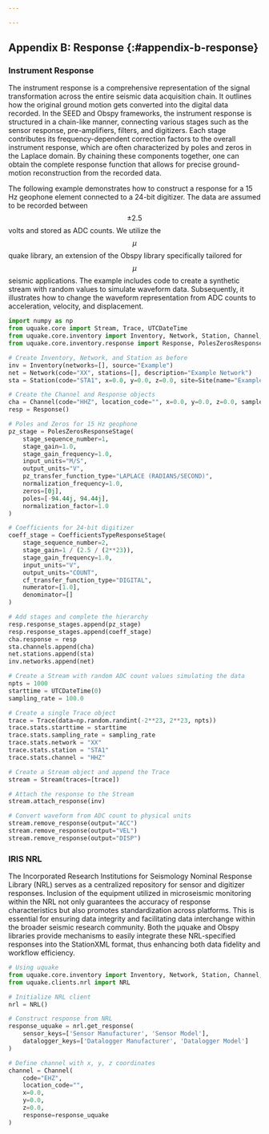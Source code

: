 ```yaml
---

---
```


## Appendix B: Response {:#appendix-b-response}

### Instrument Response

The instrument response is a comprehensive representation of the signal transformation across the entire seismic data acquisition chain. It outlines how the original ground motion gets converted into the digital data recorded. In the SEED and Obspy frameworks, the instrument response is structured in a chain-like manner, connecting various stages such as the sensor response, pre-amplifiers, filters, and digitizers. Each stage contributes its frequency-dependent correction factors to the overall instrument response, which are often characterized by poles and zeros in the Laplace domain. By chaining these components together, one can obtain the complete response function that allows for precise ground-motion reconstruction from the recorded data.

The following example demonstrates how to construct a response for a 15 Hz geophone element connected to a 24-bit digitizer. The data are assumed to be recorded between $$\pm 2.5$$ volts and stored as ADC counts. We utilize the $$\mu$$quake library, an extension of the Obspy library specifically tailored for $$\mu$$seismic applications. The example includes code to create a synthetic stream with random values to simulate waveform data. Subsequently, it illustrates how to change the waveform representation from ADC counts to acceleration, velocity, and displacement.

```python
import numpy as np
from uquake.core import Stream, Trace, UTCDateTime
from uquake.core.inventory import Inventory, Network, Station, Channel, Site
from uquake.core.inventory.response import Response, PolesZerosResponseStage, CoefficientsTypeResponseStage

# Create Inventory, Network, and Station as before
inv = Inventory(networks=[], source="Example")
net = Network(code="XX", stations=[], description="Example Network")
sta = Station(code="STA1", x=0.0, y=0.0, z=0.0, site=Site(name="Example Site"))

# Create the Channel and Response objects
cha = Channel(code="HHZ", location_code="", x=0.0, y=0.0, z=0.0, sample_rate=100.0)
resp = Response()

# Poles and Zeros for 15 Hz geophone
pz_stage = PolesZerosResponseStage(
    stage_sequence_number=1,
    stage_gain=1.0,
    stage_gain_frequency=1.0,
    input_units="M/S",
    output_units="V",
    pz_transfer_function_type="LAPLACE (RADIANS/SECOND)",
    normalization_frequency=1.0,
    zeros=[0j],
    poles=[-94.44j, 94.44j],
    normalization_factor=1.0
)

# Coefficients for 24-bit digitizer
coeff_stage = CoefficientsTypeResponseStage(
    stage_sequence_number=2,
    stage_gain=1 / (2.5 / (2**23)),
    stage_gain_frequency=1.0,
    input_units="V",
    output_units="COUNT",
    cf_transfer_function_type="DIGITAL",
    numerator=[1.0],
    denominator=[]
)

# Add stages and complete the hierarchy
resp.response_stages.append(pz_stage)
resp.response_stages.append(coeff_stage)
cha.response = resp
sta.channels.append(cha)
net.stations.append(sta)
inv.networks.append(net)

# Create a Stream with random ADC count values simulating the data
npts = 1000
starttime = UTCDateTime(0)
sampling_rate = 100.0

# Create a single Trace object
trace = Trace(data=np.random.randint(-2**23, 2**23, npts))
trace.stats.starttime = starttime
trace.stats.sampling_rate = sampling_rate
trace.stats.network = "XX"
trace.stats.station = "STA1"
trace.stats.channel = "HHZ"

# Create a Stream object and append the Trace
stream = Stream(traces=[trace])

# Attach the response to the Stream
stream.attach_response(inv)

# Convert waveform from ADC count to physical units
stream.remove_response(output="ACC")
stream.remove_response(output="VEL")
stream.remove_response(output="DISP")
```

### IRIS NRL

The Incorporated Research Institutions for Seismology Nominal Response Library (NRL) serves as a centralized repository for sensor and digitizer responses. Inclusion of the equipment utilized in microseismic monitoring within the NRL not only guarantees the accuracy of response characteristics but also promotes standardization across platforms. This is essential for ensuring data integrity and facilitating data interchange within the broader seismic research community. Both the µquake and Obspy libraries provide mechanisms to easily integrate these NRL-specified responses into the StationXML format, thus enhancing both data fidelity and workflow efficiency.

```python
# Using uquake
from uquake.core.inventory import Inventory, Network, Station, Channel, Site
from uquake.clients.nrl import NRL

# Initialize NRL client
nrl = NRL()

# Construct response from NRL
response_uquake = nrl.get_response(
    sensor_keys=['Sensor Manufacturer', 'Sensor Model'],
    datalogger_keys=['Datalogger Manufacturer', 'Datalogger Model']
)

# Define channel with x, y, z coordinates
channel = Channel(
    code="EHZ",
    location_code="",
    x=0.0,
    y=0.0,
    z=0.0,
    response=response_uquake
)
```
<!--stackedit_data:
eyJoaXN0b3J5IjpbMTM5NzgxNDQ5NywyMzI0MzAwNjRdfQ==
-->
